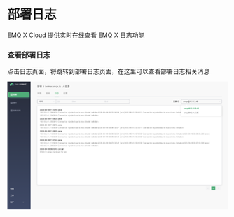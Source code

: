 # 部署日志

EMQ X Cloud 提供实时在线查看 EMQ X 日志功能



### 查看部署日志

点击日志页面，将跳转到部署日志页面，在这里可以查看部署日志相关消息

![view_log](./_assets/logs.png)

